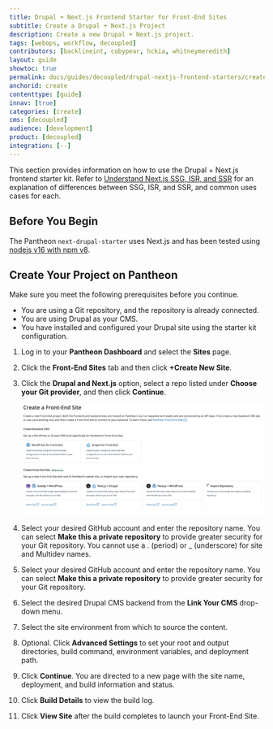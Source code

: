 ```yaml
---
title: Drupal + Next.js Frontend Starter for Front-End Sites
subtitle: Create a Drupal + Next.js Project
description: Create a new Drupal + Next.js project.
tags: [webops, workflow, decoupled]
contributors: [backlineint, cobypear, hckia, whitneymeredith]
layout: guide
showtoc: true
permalink: docs/guides/decoupled/drupal-nextjs-frontend-starters/create
anchorid: create
contenttype: [guide]
innav: [true]
categories: [create]
cms: [decoupled]
audience: [development]
product: [decoupled]
integration: [--]
---
```


This section provides information on how to use the Drupal + Next.js frontend starter kit. Refer to [Understand Next.js SSG, ISR, and SSR](/guides/decoupled/overview/nextjs) for an explanation of differences between SSG, ISR, and SSR, and common uses cases for each.

## Before You Begin

The Pantheon `next-drupal-starter` uses Next.js and has been tested using [nodejs v16 with npm v8](https://nodejs.org/en/download/).

## Create Your Project on Pantheon

Make sure you meet the following prerequisites before you continue.

* You are using a Git repository, and the repository is already connected.
* You are using Drupal as your CMS.
* You have installed and configured your Drupal site using the starter kit configuration.

1. Log in to your **Pantheon Dashboard** and select the **Sites** page.

1. Click the **Front-End Sites** tab and then click **+Create New Site**.

1. Click the **Drupal and Next.js** option, select a repo listed under **Choose your Git provider**, and then click **Continue**.

    ![select a starter](../../../../images/decoupled-select-starter.png)

1. Select your desired GitHub account and enter the repository name. You can select **Make this a private repository** to provide greater security for your Git repository. You cannot use a . (period) or _ (underscore) for site and Multidev names.

1. Select your desired GitHub account and enter the repository name. You can select **Make this a private repository** to provide greater security for your Git repository.

1. Select the desired Drupal CMS backend from the **Link Your CMS** drop-down menu.

1. Select the site environment from which to source the content.

1. Optional. Click **Advanced Settings** to set your root and output directories, build command, environment variables, and deployment path.

1. Click **Continue**. You are directed to a new page with the site name, deployment, and build information and status.

1. Click **Build Details** to view the build log.

1. Click **View Site** after the build completes to launch your Front-End Site.